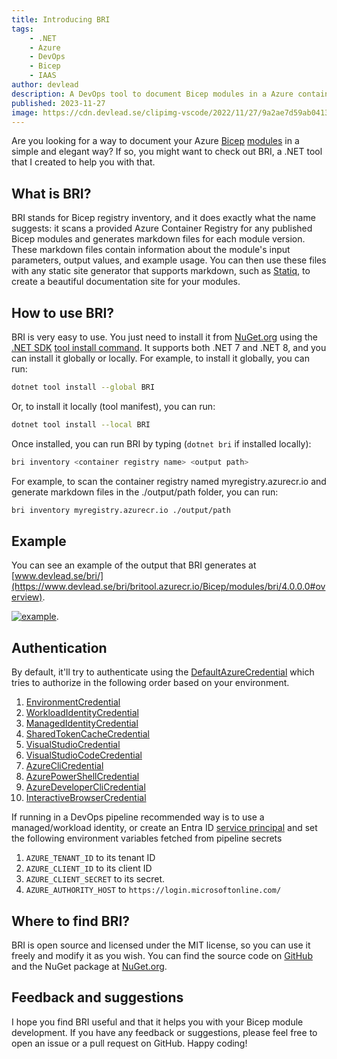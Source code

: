 ```yaml
---
title: Introducing BRI
tags:
    - .NET
    - Azure
    - DevOps
    - Bicep
    - IAAS
author: devlead
description: A DevOps tool to document Bicep modules in a Azure container registry
published: 2023-11-27
image: https://cdn.devlead.se/clipimg-vscode/2022/11/27/9a2ae7d59ab04134b044699dfa437e61.jpg?sv=2021-10-04&st=2023-11-27T19%3A40%3A55Z&se=2031-11-28T19%3A40%3A00Z&sr=b&sp=r&sig=0KWUea7yaM5YorSAtmNaMUCHPjJRaMiqif95E1o%2BW%2Bo%3D
---
```


Are you looking for a way to document your Azure [Bicep](https://learn.microsoft.com/en-us/azure/azure-resource-manager/bicep/overview?tabs=bicep) [modules](https://learn.microsoft.com/en-us/azure/azure-resource-manager/bicep/modules) in a simple and elegant way? If so, you might want to check out BRI, a .NET tool that I created to help you with that.

## What is BRI?

BRI stands for Bicep registry inventory, and it does exactly what the name suggests: it scans a provided Azure Container Registry for any published Bicep modules and generates markdown files for each module version. These markdown files contain information about the module's input parameters, output values, and example usage. You can then use these files with any static site generator that supports markdown, such as [Statiq](https://statiq.dev/), to create a beautiful documentation site for your modules.

## How to use BRI?

BRI is very easy to use. You just need to install it from [NuGet.org](https://www.nuget.org/packages/bri) using the [.NET SDK](https://get.dot.net) [tool install command](https://learn.microsoft.com/en-us/dotnet/core/tools/dotnet-tool-install). It supports both .NET 7 and .NET 8, and you can install it globally or locally. For example, to install it globally, you can run:

```bash
dotnet tool install --global BRI
```

Or, to install it locally (tool manifest), you can run:

```bash
dotnet tool install --local BRI
```

Once installed, you can run BRI by typing (`dotnet bri` if installed locally):

```bash
bri inventory <container registry name> <output path>
```

For example, to scan the container registry named myregistry.azurecr.io and generate markdown files in the ./output/path folder, you can run:

```bash
bri inventory myregistry.azurecr.io ./output/path
```

## Example

You can see an example of the output that BRI generates at [www.devlead.se/bri/](https://www.devlead.se/bri/britool.azurecr.io/Bicep/modules/bri/4.0.0.0#overview).

[![example](https://cdn.devlead.se/clipimg-vscode/2022/11/27/00ee924d-9de2-4b2b-90cc-1b5a8bcfb696_small.jpg?sv=2021-10-04&st=2023-11-27T19%3A39%3A50Z&se=2031-11-28T19%3A39%3A00Z&sr=b&sp=r&sig=oree1I2Ia%2BqTdwXxZ1teSRHTf9iPODDLjjp5HvUGVsA%3D)](https://www.devlead.se/bri/britool.azurecr.io/Bicep/modules/bri/4.0.0.0#overview).

## Authentication

By default, it'll try to authenticate using the [DefaultAzureCredential](https://learn.microsoft.com/en-us/dotnet/api/azure.identity.defaultazurecredential?view=azure-dotnet) which tries to authorize in the following order based on your environment.

1. [EnvironmentCredential](https://learn.microsoft.com/en-us/dotnet/api/azure.identity.environmentcredential?view=azure-dotnet)
1. [WorkloadIdentityCredential](https://learn.microsoft.com/en-us/dotnet/api/azure.identity.workloadidentitycredential?view=azure-dotnet)
1. [ManagedIdentityCredential](https://learn.microsoft.com/en-us/dotnet/api/azure.identity.managedidentitycredential?view=azure-dotnet)
1. [SharedTokenCacheCredential](https://learn.microsoft.com/en-us/dotnet/api/azure.identity.sharedtokencachecredential?view=azure-dotnet)
1. [VisualStudioCredential](https://learn.microsoft.com/en-us/dotnet/api/azure.identity.visualstudiocredential?view=azure-dotnet)
1. [VisualStudioCodeCredential](https://learn.microsoft.com/en-us/dotnet/api/azure.identity.visualstudiocodecredential?view=azure-dotnet)
1. [AzureCliCredential](https://learn.microsoft.com/en-us/dotnet/api/azure.identity.azureclicredential?view=azure-dotnet)
1. [AzurePowerShellCredential](https://learn.microsoft.com/en-us/dotnet/api/azure.identity.azurepowershellcredential?view=azure-dotnet)
1. [AzureDeveloperCliCredential](https://learn.microsoft.com/en-us/dotnet/api/azure.identity.azuredeveloperclicredential?view=azure-dotnet)
1. [InteractiveBrowserCredential](https://learn.microsoft.com/en-us/dotnet/api/azure.identity.interactivebrowsercredential?view=azure-dotnet)

If running in a DevOps pipeline recommended way is to use a managed/workload identity, or create an Entra ID [service principal](https://learn.microsoft.com/en-us/entra/identity-platform/app-objects-and-service-principals?tabs=browser) and set the following environment variables fetched from pipeline secrets

1. `AZURE_TENANT_ID` to its tenant ID
1. `AZURE_CLIENT_ID` to its client ID
1. `AZURE_CLIENT_SECRET` to its secret.
1. `AZURE_AUTHORITY_HOST` to `https://login.microsoftonline.com/`

## Where to find BRI?

BRI is open source and licensed under the MIT license, so you can use it freely and modify it as you wish. You can find the source code on [GitHub](https://github.com/devlead/BRI) and the NuGet package at [NuGet.org](https://www.nuget.org/packages/bri).

## Feedback and suggestions

I hope you find BRI useful and that it helps you with your Bicep module development. If you have any feedback or suggestions, please feel free to open an issue or a pull request on GitHub. Happy coding!
